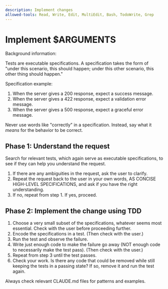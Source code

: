 ```yaml
---
description: Implement changes
allowed-tools: Read, Write, Edit, MultiEdit, Bash, TodoWrite, Grep
---
```


# Implement $ARGUMENTS

Background information:

Tests are executable specifications.
A specification takes the form of "under this scenario, this should happen; under this other scenario, this other thing should happen."

Specification example:
1. When the server gives a 200 response, expect a success message.
2. When the server gives a 422 response, expect a validation error message.
3. When the server gives a 500 response, expect a graceful error message.

Never use words like "correctly" in a specification. Instead, say what it _means_ for the behavior to be correct.

## Phase 1: Understand the request

Search for relevant tests, which again serve as executable specifications, to see if they can help you understand the request.

1. If there are any ambiguities in the request, ask the user to clarify.
2. Repeat the request back to the user in your own words, AS CONCISE HIGH-LEVEL SPECIFICATIONS, and ask if you have the right understanding.
3. If no, repeat from step 1. If yes, proceed.

## Phase 2: Implement the change using TDD

1. Choose a very small subset of the specifications, whatever seems most essential. Check with the user before proceeding further.
2. Encode the specifications in a test. (Then check with the user.)
3. Run the test and observe the failure.
4. Write just enough code to make the failure go away (NOT enough code to necessarily make the test pass). (Then check with the user.)
5. Repeat from step 3 until the test passes.
6. Check your work. Is there any code that could be removed while still keeping the tests in a passing state? If so, remove it and run the test again.

Always check relevant CLAUDE.md files for patterns and examples.

